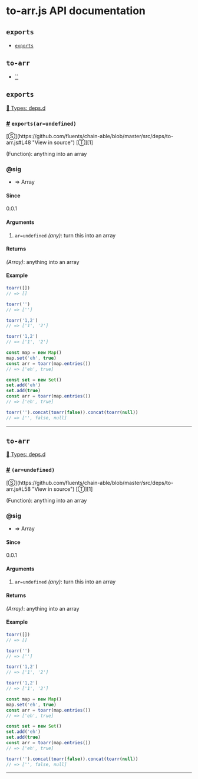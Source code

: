 # to-arr.js API documentation

<!-- div class="toc-container" -->

<!-- div -->

## `exports`
* <a href="#exports">`exports`</a>

<!-- /div -->

<!-- div -->

## `to-arr`
* <a href="#">``</a>

<!-- /div -->

<!-- /div -->

<!-- div class="doc-container" -->

<!-- div -->

## `exports`

<!-- div -->

<a href="https://github.com/fluents/chain-able/blob/master/typings/deps.d.ts">🌊  Types: deps.d</a>&nbsp;

<h3 id="exports"><a href="#exports">#</a>&nbsp;<code>exports(ar=undefined)</code></h3>
[&#x24C8;](https://github.com/fluents/chain-able/blob/master/src/deps/to-arr.js#L48 "View in source") [&#x24C9;][1]

(Function): anything into an array


### @sig 

* => Array 
#### Since
0.0.1

#### Arguments
1. `ar=undefined` *(any)*: turn this into an array

#### Returns
*(Array)*: anything into an array

#### Example
```js
toarr([])
// => []

toarr('')
// => ['']

toarr('1,2')
// => ['1', '2']

toarr('1,2')
// => ['1', '2']

const map = new Map()
map.set('eh', true)
const arr = toarr(map.entries())
// => ['eh', true]

const set = new Set()
set.add('eh')
set.add(true)
const arr = toarr(map.entries())
// => ['eh', true]

toarr('').concat(toarr(false)).concat(toarr(null))
// => ['', false, null]

```
---

<!-- /div -->

<!-- /div -->

<!-- div -->

## `to-arr`

<!-- div -->

<a href="https://github.com/fluents/chain-able/blob/master/typings/deps.d.ts">🌊  Types: deps.d</a>&nbsp;

<h3 id=""><a href="#">#</a>&nbsp;<code>(ar=undefined)</code></h3>
[&#x24C8;](https://github.com/fluents/chain-able/blob/master/src/deps/to-arr.js#L58 "View in source") [&#x24C9;][1]

(Function): anything into an array


### @sig 

* => Array 
#### Since
0.0.1

#### Arguments
1. `ar=undefined` *(any)*: turn this into an array

#### Returns
*(Array)*: anything into an array

#### Example
```js
toarr([])
// => []

toarr('')
// => ['']

toarr('1,2')
// => ['1', '2']

toarr('1,2')
// => ['1', '2']

const map = new Map()
map.set('eh', true)
const arr = toarr(map.entries())
// => ['eh', true]

const set = new Set()
set.add('eh')
set.add(true)
const arr = toarr(map.entries())
// => ['eh', true]

toarr('').concat(toarr(false)).concat(toarr(null))
// => ['', false, null]

```
---

<!-- /div -->

<!-- /div -->

<!-- /div -->

 [1]: #exports "Jump back to the TOC."
